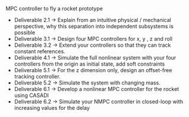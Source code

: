MPC controller to fly a rocket prototype

- Deliverable 2.1 -> Explain from an intuitive physical / mechanical perspective, why this separation into independent subsystems is possible
- Deliverable 3.1 -> Design four MPC controllers for x, y , z and roll
- Deliverable 3.2 -> Extend your controllers so that they can track constant references. 
- Deliverable 4.1 -> Simulate the full nonlinear system with your four controllers from the origin as initial state, add soft constraints
- Deliverable 5.1 -> For the z dimension only, design an offset-free tracking controller.
- Deliverable 5.2 -> Simulate the system with changing mass.
- Deliverable 6.1 -> Develop a nonlinear MPC controller for the rocket using CASADI
- Deliverable 6.2 -> Simulate your NMPC controller in closed-loop with increasing values for the delay
